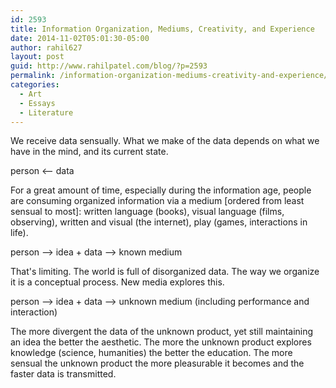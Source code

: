 ```yaml
---
id: 2593
title: Information Organization, Mediums, Creativity, and Experience
date: 2014-11-02T05:01:30-05:00
author: rahil627
layout: post
guid: http://www.rahilpatel.com/blog/?p=2593
permalink: /information-organization-mediums-creativity-and-experience/
categories:
  - Art
  - Essays
  - Literature
---
```

We receive data sensually. What we make of the data depends on what we have in the mind, and its current state.

person &lt;-- data

For a great amount of time, especially during the information age, people are consuming organized information via a medium [ordered from least sensual to most]: written language (books), visual language (films, observing), written and visual (the internet), play (games, interactions in life).

person --&gt; idea + data --&gt; known medium

That's limiting. The world is full of disorganized data. The way we organize it is a conceptual process. New media explores this.

person --&gt; idea + data --&gt; unknown medium (including performance and interaction)

The more divergent the data of the unknown product, yet still maintaining an idea the better the aesthetic. The more the unknown product explores knowledge (science, humanities) the better the education. The more sensual the unknown product the more pleasurable it becomes and the faster data is transmitted.